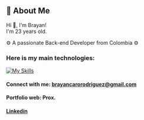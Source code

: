 ## 🚀 About Me

Hi 👋, I'm Brayan!<br>
I'm 23 years old.

⚙️ A passionate Back-end Developer from Colombia ⚙️

### Here is my main technologies:
[![My Skills](https://skillicons.dev/icons?i=js,py,html,css,mysql,c,bootstrap,django&theme=light)](https://skillicons.dev)

#### Connect with me: brayancarorodriguez@gmail.com
#### Portfolio web: Prox.
#### [Linkedin](https://www.linkedin.com/in/brayan-caro-a605a22b6/)
